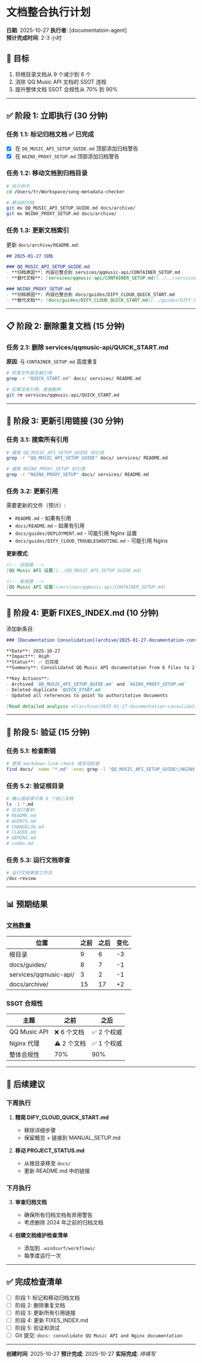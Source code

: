 # 文档整合执行计划

**日期**: 2025-10-27
**执行者**: [documentation-agent]  
**预计完成时间**: 2-3 小时

## 🎯 目标

1. 将根目录文档从 9 个减少到 6 个
2. 消除 QQ Music API 文档的 SSOT 违规
3. 提升整体文档 SSOT 合规性从 70% 到 90%

---

## ✅ 阶段 1: 立即执行 (30 分钟)

### 任务 1.1: 标记归档文档 ✅ 已完成

- [x] 在 `QQ_MUSIC_API_SETUP_GUIDE.md` 顶部添加归档警告
- [x] 在 `NGINX_PROXY_SETUP.md` 顶部添加归档警告

### 任务 1.2: 移动文档到归档目录

```bash
# 执行命令
cd /Users/tr/Workspace/song-metadata-checker

# 移动到归档
git mv QQ_MUSIC_API_SETUP_GUIDE.md docs/archive/
git mv NGINX_PROXY_SETUP.md docs/archive/
```

### 任务 1.3: 更新文档索引

更新 `docs/archive/README.md`:

```markdown
## 2025-01-27 归档

### QQ_MUSIC_API_SETUP_GUIDE.md
- **归档原因**: 内容已整合到 services/qqmusic-api/CONTAINER_SETUP.md
- **替代文档**: [services/qqmusic-api/CONTAINER_SETUP.md](../../services/qqmusic-api/CONTAINER_SETUP.md)

### NGINX_PROXY_SETUP.md
- **归档原因**: 内容已整合到 docs/guides/DIFY_CLOUD_QUICK_START.md
- **替代文档**: [docs/guides/DIFY_CLOUD_QUICK_START.md](../guides/DIFY_CLOUD_QUICK_START.md)
```

---

## 📋 阶段 2: 删除重复文档 (15 分钟)

### 任务 2.1: 删除 services/qqmusic-api/QUICK_START.md

**原因**: 与 `CONTAINER_SETUP.md` 高度重复

```bash
# 检查文件是否被引用
grep -r "QUICK_START.md" docs/ services/ README.md

# 如果没有引用，直接删除
git rm services/qqmusic-api/QUICK_START.md
```

---

## 🔗 阶段 3: 更新引用链接 (30 分钟)

### 任务 3.1: 搜索所有引用

```bash
# 搜索 QQ_MUSIC_API_SETUP_GUIDE 的引用
grep -r "QQ_MUSIC_API_SETUP_GUIDE" docs/ services/ README.md

# 搜索 NGINX_PROXY_SETUP 的引用
grep -r "NGINX_PROXY_SETUP" docs/ services/ README.md
```

### 任务 3.2: 更新引用

需要更新的文件（预计）:

- `README.md` - 如果有引用
- `docs/README.md` - 如果有引用
- `docs/guides/DEPLOYMENT.md` - 可能引用 Nginx 设置
- `docs/guides/DIFY_CLOUD_TROUBLESHOOTING.md` - 可能引用 Nginx

**更新模式**:

```markdown
<!-- 旧链接 -->
[QQ Music API 设置](../QQ_MUSIC_API_SETUP_GUIDE.md)

<!-- 新链接 -->
[QQ Music API 设置](services/qqmusic-api/CONTAINER_SETUP.md)
```

---

## 📝 阶段 4: 更新 FIXES_INDEX.md (10 分钟)

添加新条目:

```markdown
### [Documentation Consolidation](archive/2025-01-27-documentation-consolidation-analysis.md)

**Date**: 2025-10-27
**Impact**: High  
**Status**: ✅ 已完成  
**Summary**: Consolidated QQ Music API documentation from 6 files to 2 authoritative files. Moved root-level technical guides to appropriate locations.

**Key Actions**:
- Archived `QQ_MUSIC_API_SETUP_GUIDE.md` and `NGINX_PROXY_SETUP.md`
- Deleted duplicate `QUICK_START.md`
- Updated all references to point to authoritative documents

[Read detailed analysis →](archive/2025-01-27-documentation-consolidation-analysis.md)
```

---

## 🧪 阶段 5: 验证 (15 分钟)

### 任务 5.1: 检查断链

```bash
# 使用 markdown-link-check 或手动检查
find docs/ -name "*.md" -exec grep -l "QQ_MUSIC_API_SETUP_GUIDE\|NGINX_PROXY_SETUP" {} \;
```

### 任务 5.2: 验证根目录

```bash
# 确认根目录只有 6 个核心文档
ls -1 *.md
# 应该只看到:
# README.md
# AGENTS.md
# CHANGELOG.md
# CLAUDE.md
# GEMINI.md
# codex.md
```

### 任务 5.3: 运行文档审查

```bash
# 运行文档审查工作流
/doc-review
```

---

## 📊 预期结果

### 文档数量

| 位置 | 之前 | 之后 | 变化 |
|------|------|------|------|
| 根目录 | 9 | 6 | -3 |
| docs/guides/ | 8 | 7 | -1 |
| services/qqmusic-api/ | 3 | 2 | -1 |
| docs/archive/ | 15 | 17 | +2 |

### SSOT 合规性

| 主题 | 之前 | 之后 |
|------|------|------|
| QQ Music API | ❌ 6 个文档 | ✅ 2 个权威 |
| Nginx 代理 | ⚠️ 2 个文档 | ✅ 1 个权威 |
| 整体合规性 | 70% | 90% |

---

## 🔄 后续建议

### 下周执行

1. **精简 DIFY_CLOUD_QUICK_START.md**
   - 移除详细步骤
   - 保留概览 + 链接到 MANUAL_SETUP.md

2. **移动 PROJECT_STATUS.md**
   - 从根目录移至 `docs/`
   - 更新 README.md 中的链接

### 下月执行

3. **审查归档文档**
   - 确保所有归档文档有弃用警告
   - 考虑删除 2024 年之前的归档文档

4. **创建文档维护检查清单**
   - 添加到 `.windsurf/workflows/`
   - 每季度运行一次

---

## ✅ 完成检查清单

- [ ] 阶段 1: 标记和移动归档文档
- [ ] 阶段 2: 删除重复文档
- [ ] 阶段 3: 更新所有引用链接
- [ ] 阶段 4: 更新 FIXES_INDEX.md
- [ ] 阶段 5: 验证和测试
- [ ] Git 提交: `docs: consolidate QQ Music API and Nginx documentation`

---

**创建时间**: 2025-10-27
**预计完成**: 2025-10-27
**实际完成**: _待填写_
